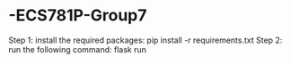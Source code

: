 # -ECS781P-Group7

Step 1: install the required packages:
pip install -r requirements.txt
Step 2: run the following command:
flask run
